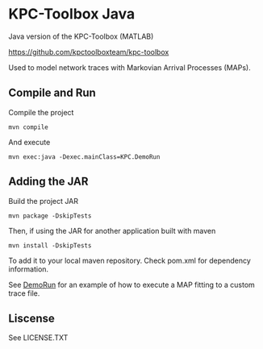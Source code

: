 # KPC-Toolbox Java
Java version of the KPC-Toolbox (MATLAB)

https://github.com/kpctoolboxteam/kpc-toolbox

Used to model network traces with Markovian Arrival Processes (MAPs).



## Compile and Run
Compile the project

    mvn compile

And execute 
        
    mvn exec:java -Dexec.mainClass=KPC.DemoRun


## Adding the JAR

Build the project JAR

    mvn package -DskipTests

Then, if using the JAR for another application built with maven

    mvn install -DskipTests

To add it to your local maven repository. Check pom.xml for dependency information.

See [DemoRun](src/main/java/KPC/DemoRun.java) for an example of how to execute a MAP fitting to a custom trace file.
## Liscense

See LICENSE.TXT
